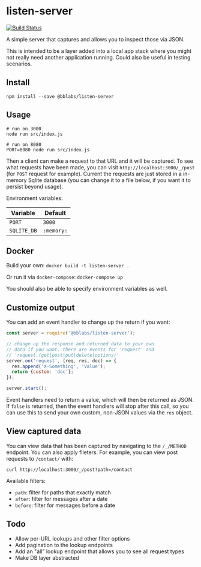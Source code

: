 # listen-server

[![Build Status](https://travis-ci.com/bombbomb/listen-server.svg?token=U5j8RScQzx1HwkBzxicx&branch=master)](https://travis-ci.com/bombbomb/listen-server)

A simple server that captures and allows you to inspect those via JSON.

This is intended to be a layer added into a local app stack where you might not really need another application running. Could also be useful in testing scenarios.

## Install

```
npm install --save @bblabs/listen-server
```

## Usage

```
# run on 3000
node run src/index.js

# run on 8080
PORT=8080 node run src/index.js
```

Then a client can make a request to that URL and it will be captured. To see what requests have been made, you can visit `http://localhost:3000/_/post` (for `POST` request for example). Current the requests are just stored in a in-memory Sqlite database (you can change it to a file below, if you want it to persist beyond usage).

Environment variables:

| Variable | Default |
| -------- | ------- |
| `PORT` | `3000` |
| `SQLITE_DB` | `:memory:` |

## Docker

Build your own: `docker build -t listen-server .`

Or run it via `docker-compose`: `docker-compose up`

You should also be able to specify environment variables as well.

## Customize output

You can add an event handler to change up the return if you want:

```javascript
const server = require('@bblabs/listen-server');

// change up the response and returned data to your own
// data if you want. there are events for 'request' and
// 'request.(get|post|put|delete|options)'
server.on('request', (req, res, doc) => {
  res.append('X-Something', 'Value');
  return {custom: 'doc'};
});

server.start();
```

Event handlers need to return a value, which will then be returned as JSON. If `false` is returned, then the event handlers will stop after this call, so you can use this to send your own custom, non-JSON values via the `res` object.

## View captured data

You can view data that has been captured by navigating to the `/_/METHOD` endpoint. You can also apply fileters. For example, you can view post requests to `/contact/` with:

```
curl http://localhost:3000/_/post?path=/contact
```

Available filters:

* `path`: filter for paths that exactly match
* `after`: filter for messages after a date
* `before`: filter for messages before a date

## Todo

* Allow per-URL lookups and other filter options
* Add pagination to the lookup endpoints
* Add an "all" lookup endpoint that allows you to see all request types
* Make DB layer abstracted

